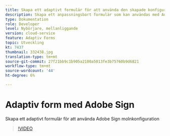```yaml
---
title: Skapa ett adaptivt formulär för att använda den skapade konfigurationen för Adobe Sign Cloud Services
description: Skapa ett anpassningsbart formulär som kan användas med Adobe Sign
type: Dokumentation
role: Developer
level: Nybörjare, mellanliggande
version: cloud-service
feature: Adaptiv Forms
topic: Utveckling
kt: 7437
thumbnail: 332438.jpg
translation-type: tm+mt
source-git-commit: 27f21bb9c1b905a2100a5013fe3b75760b9d6821
workflow-type: tm+mt
source-wordcount: '44'
ht-degree: 6%

---
```


# Adaptiv form med Adobe Sign


Skapa ett adaptivt formulär för att använda Adobe Sign molnkonfiguration

>[!VIDEO](https://video.tv.adobe.com/v/332438/?quality=9&learn=on)

